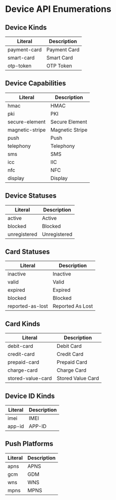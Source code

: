 ﻿Device API Enumerations
===============

Device Kinds
----

Literal | Description
----------------------------|-------
payment-card | Payment Card
smart-card | Smart Card
otp-token | OTP Token

Device Capabilities
----

Literal | Description
----------------------------|-------
hmac | HMAC
pki | PKI
secure-element | Secure Element
magnetic-stripe | Magnetic Stripe
push | Push
telephony | Telephony
sms | SMS
icc | IIC
nfc | NFC
display | Display

Device Statuses
----

Literal | Description
----------------------------|-------
active | Active
blocked | Blocked
unregistered | Unregistered

Card Statuses
----

Literal | Description
----------------------------|-------
inactive | Inactive
valid | Valid
expired | Expired
blocked | Blocked
reported-as-lost | Reported As Lost

Card Kinds
----

Literal | Description
----------------------------|-------
debit-card | Debit Card
credit-card | Credit Card
prepaid-card | Prepaid Card
charge-card | Charge Card
stored-value-card | Stored Value Card

Device ID Kinds
----

Literal | Description
----------------------------|-------
imei | IMEI
app-id | APP-ID

Push Platforms
----

Literal | Description
----------------------------|-------
apns | APNS
gcm | GDM
wns | WNS
mpns | MPNS
